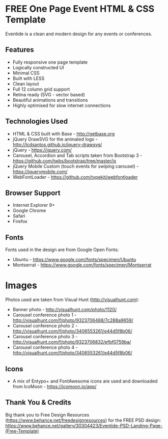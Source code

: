 # FREE One Page Event HTML & CSS Template
Eventide is a clean and modern design for any events or conferences.


## Features
- Fully responsive one page template
- Logically constructed UI
- Minimal CSS
- Built with LESS
- Clean layout
- Full 12 column grid support
- Retina ready (SVG - vector based)
- Beautiful animations and transitions
- Highly optimised for slow internet connections


## Technologies Used
- HTML & CSS built with Base - http://getbase.org
- jQuery DrawSVG for the animated logo - http://lcdsantos.github.io/jquery-drawsvg/
- jQuery - https://jquery.com/
- Carousel, Accordion and Tab scripts taken from Bootstrap 3 - https://github.com/twbs/bootstrap/tree/master/js
- jQuery Mobile Custom (touch events for swiping carousel) - https://jquerymobile.com/
- WebFontLoader - https://github.com/typekit/webfontloader


## Browser Support
- Internet Explorer 9+
- Google Chrome
- Safari
- Firefox


## Fonts
Fonts used in the design are from Google Open Fonts:
- Ubuntu - https://www.google.com/fonts/specimen/Ubuntu
- Montserrat - https://www.google.com/fonts/specimen/Montserrat


# Images
Photos used are taken from Visual Hunt (http://visualhunt.com):
- Banner photo - http://visualhunt.com/photo/1120/
- Carousel conference photo 1 - http://visualhunt.com/f/photo/9323706488/7c288a9659/
- Carousel conference photo 2 - http://visualhunt.com/f/photo/3406553261/e44d5f8b06/
- Carousel conference photo 3 - http://visualhunt.com/f/photo/9323706832/efbf0759ba/
- Carousel conference photo 4 - http://visualhunt.com/f/photo/3406553261/e44d5f8b06/


## Icons
- A mix of Entypo+ and FontAwesome icons are used and downloaded from IcoMoon - https://icomoon.io/app/


## Thank You & Credits
Big thank you to Free Design Resources (https://www.behance.net/freedesignresources) for the FREE PSD design:
https://www.behance.net/gallery/30304423/Eventide-PSD-Landing-Page-(Free-Template)